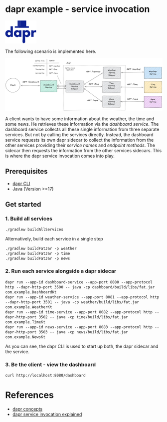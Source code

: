 # dapr example - service invocation

<a href="https://www.dapr.io/"><img src="docs/dapr.svg" alt="dapr" width="100" /></a>

The following scenario is implemented here.

![scenario](docs/scenario.jpg)

A client wants to have some information about the weather, the time and some news.
He retrieves these information via the _dashboard service_.
The dashboard service collects all these single information from three separate services.
But not by calling the services directly. Instead, the dashboard service requests its own
dapr sidecar to collect the information from the other services providing their _service names_ 
and _endpoint methods_.
The sidecar then requests the information from the other services sidecars.
This is where the dapr service invocation comes into play.


## Prerequisites

- [dapr CLI](https://docs.dapr.io/getting-started/install-dapr-cli/)
- Java (Version >=17)


## Get started

### 1. Build all services

```shell
./gradlew buildAllServices
```

Alternatively, build each service in a single step
```
./gradlew buildFatJar -p weather
./gradlew buildFatJar -p time
./gradlew buildFatJar -p news
```

### 2. Run each service alongside a dapr sidecar

```shell
dapr run --app-id dashboard-service --app-port 8080 --app-protocol http --dapr-http-port 3500 -- java -cp dashboard/build/libs/fat.jar com.example.DashboardKt
dapr run --app-id weather-service --app-port 8081 --app-protocol http --dapr-http-port 3501 -- java -cp weather/build/libs/fat.jar com.example.WeatherKt
dapr run --app-id time-service --app-port 8082 --app-protocol http --dapr-http-port 3502 -- java -cp time/build/libs/fat.jar com.example.TimeKt
dapr run --app-id news-service --app-port 8083 --app-protocol http --dapr-http-port 3503 -- java -cp news/build/libs/fat.jar com.example.NewsKt
```

As you can see, the dapr CLI is used to start up both, the dapr sidecar and the service.


### 3. Be the client - view the dashboard
```shell
curl http://localhost:8080/dashboard
```

# References
- [dapr concepts](https://docs.dapr.io/concepts/)
- [dapr service invocation explained](https://docs.dapr.io/developing-applications/building-blocks/service-invocation/service-invocation-overview/)
